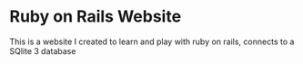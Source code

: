 # Ruby on Rails Website

This is a website I created to learn and play with ruby on rails, connects to a SQlite 3 database
